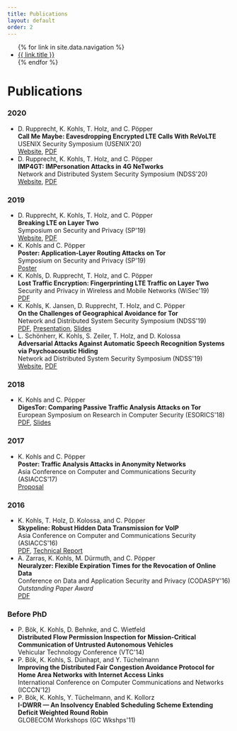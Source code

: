 ```yaml
---
title: Publications
layout: default
order: 2
---
```


<title>{{ page.title }} | {{ site.title }}</title>

<ul class="nav-ul">
    {% for link in site.data.navigation %}
    <li class="nav-li"><a href="{{ link.url }}">{{ link.title }}</a></li>
    {% endfor %}
</ul>

# Publications

### 2020
- D. Rupprecht, K. Kohls, T. Holz, and C. Pöpper  
**Call Me Maybe: Eavesdropping Encrypted LTE Calls With ReVoLTE**  
USENIX Security Symposium (USENIX'20)  
[Website](https://revolte-attack.net/), [PDF](https://www.infsec.ruhr-uni-bochum.de/media/emma/veroeffentlichungen/2020/08/19/ReVoLTE-USENIX20.pdf)
- D. Rupprecht, K. Kohls, T. Holz, and C. Pöpper  
**IMP4GT: IMPersonation Attacks in 4G NeTworks**  
Network and Distributed System Security Symposium (NDSS'20)  
[Website](https://imp4gt-attacks.net/), [PDF](https://www.infsec.ruhr-uni-bochum.de/media/emma/veroeffentlichungen/2020/02/17/IMP4GT-NDSS20.pdf)

### 2019
- D. Rupprecht, K. Kohls, T. Holz, and C. Pöpper  
**Breaking LTE on Layer Two**  
Symposium on Security and Privacy (SP'19)  
[Website](http://www.alter-attack.net/), [PDF](https://www.syssec.ruhr-uni-bochum.de/media/infsec/veroeffentlichungen/2018/06/28/breaking_lte_on_layer_two.pdf)
- K. Kohls and C. Pöpper  
**Poster: Application-Layer Routing Attacks on Tor**  
Symposium on Security and Privacy (SP'19)  
[Poster](https://www.syssec.ruhr-uni-bochum.de/media/infsec/veroeffentlichungen/2019/08/05/oakland_19_version.pdf)
- K. Kohls, D. Rupprecht, T. Holz, and C. Pöpper  
**Lost Traffic Encryption: Fingerprinting LTE Traffic on Layer Two**  
Security and Privacy in Wireless and Mobile Networks (WiSec'19)  
[PDF](https://www.syssec.ruhr-uni-bochum.de/media/infsec/veroeffentlichungen/2019/04/23/wisec19-final121.pdf)
- K. Kohls, K. Jansen, D. Rupprecht, T. Holz, and C. Pöpper  
**On the Challenges of Geographical Avoidance for Tor**  
Network and Distributed System Security Symposium (NDSS'19)  
[PDF](https://www.syssec.ruhr-uni-bochum.de/media/emma/veroeffentlichungen/2018/12/17/NDSS19-TrilateraTor.pdf), [Presentation](https://www.youtube.com/watch?v=x6mYdQ22g7M&t=218s), [Slides](https://www.syssec.ruhr-uni-bochum.de/media/emma/veroeffentlichungen/2019/11/26/TrilateraTor.pdf)
- L. Schönherr, K. Kohls, S. Zeiler, T. Holz, and D. Kolossa  
**Adversarial Attacks Against Automatic Speech Recognition Systems via Psychoacoustic Hiding**  
Network ad Distributed System Security Symposium (NDSS'19)  
[Website](https://adversarial-attacks.net/), [PDF](https://www.syssec.ruhr-uni-bochum.de/media/emma/veroeffentlichungen/2018/12/17/NDSS19-ASR-attacks.pdf)

### 2018
- K. Kohls and C. Pöpper  
**DigesTor: Comparing Passive Traffic Analysis Attacks on Tor**  
European Symposium on Research in Computer Security (ESORICS'18)  
[PDF](https://www.syssec.ruhr-uni-bochum.de/media/infsec/veroeffentlichungen/2018/09/19/digestor.pdf), [Slides](https://www.syssec.ruhr-uni-bochum.de/media/infsec/veroeffentlichungen/2018/09/19/DigesTor.pdf)

### 2017
- K. Kohls and C. Pöpper  
**Poster: Traffic Analysis Attacks in Anonymity Networks**  
Asia Conference on Computer and Communications Security (ASIACCS'17)  
[Proposal](https://www.syssec.ruhr-uni-bochum.de/media/infsec/veroeffentlichungen/2017/05/29/asiaccs17_poster_proposal.pdf)

### 2016
- K. Kohls, T. Holz, D. Kolossa, and C. Pöpper  
**Skypeline: Robust Hidden Data Transmission for VoIP**  
Asia Conference on Computer and Communications Security (ASIACCS'16)  
[PDF](https://www.syssec.ruhr-uni-bochum.de/media/emma/veroeffentlichungen/2016/03/17/SkypeLine-AsiaCCS16.pdf), [Technical Report](https://www.syssec.ruhr-uni-bochum.de/media/emma/veroeffentlichungen/2017/03/08/TR-HGI-2016-001.pdf)
- A. Zarras, K. Kohls, M. Dürmuth, and C. Pöpper  
**Neuralyzer: Flexible Expiration Times for the Revocation of Online Data**  
Conference on Data and Application Security and Privacy (CODASPY'16)  
*Outstanding Paper Award*  
[PDF](https://www.syssec.ruhr-uni-bochum.de/media/infsec/veroeffentlichungen/2016/05/04/Neuralizer_Codaspy16.pdf)

### Before PhD
- P. Bök, K. Kohls, D. Behnke, and C. Wietfeld  
**Distributed Flow Permission Inspection for Mission-Critical Communication of Untrusted Autonomous Vehicles**  
Vehicular Technology Conference (VTC'14)
- P. Bök, K. Kohls, S. Dünhapt, and Y. Tüchelmann  
**Improving the Distributed Fair Congestion Avoidance Protocol for Home Area Networks with Internet Access
Links**  
International Conference on Computer Communications and Networks (ICCCN'12)
- P. Bök, K. Kohls, Y. Tüchelmann, and K. Kollorz  
**I-DWRR — An Insolvency Enabled Scheduling Scheme Extending Deficit Weighted Round Robin**  
GLOBECOM Workshops (GC Wkshps'11)
